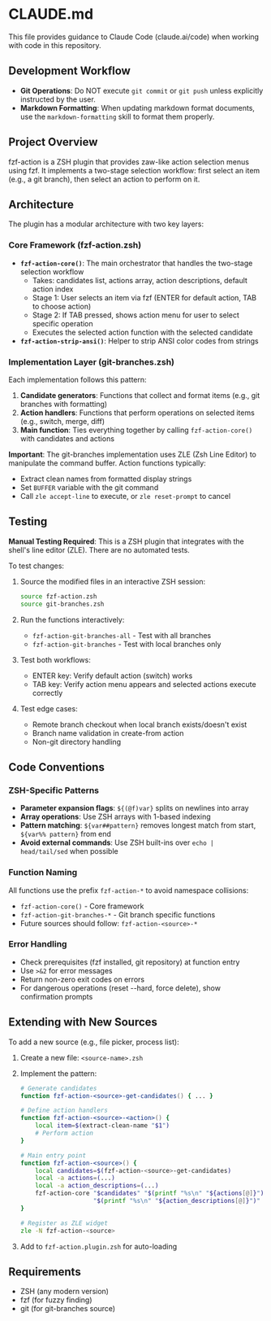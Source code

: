 # CLAUDE.md

<!-- markdownlint-disable MD013 -->

This file provides guidance to Claude Code (claude.ai/code) when working with code in this repository.

## Development Workflow

- **Git Operations**: Do NOT execute `git commit` or `git push` unless explicitly instructed by the user.
- **Markdown Formatting**: When updating markdown format documents, use the `markdown-formatting` skill to format them properly.

## Project Overview

fzf-action is a ZSH plugin that provides zaw-like action selection menus using fzf. It implements a two-stage selection workflow: first select an item (e.g., a git branch), then select an action to perform on it.

## Architecture

The plugin has a modular architecture with two key layers:

### Core Framework (fzf-action.zsh)

- **`fzf-action-core()`**: The main orchestrator that handles the two-stage selection workflow
  - Takes: candidates list, actions array, action descriptions, default action index
  - Stage 1: User selects an item via fzf (ENTER for default action, TAB to choose action)
  - Stage 2: If TAB pressed, shows action menu for user to select specific operation
  - Executes the selected action function with the selected candidate
- **`fzf-action-strip-ansi()`**: Helper to strip ANSI color codes from strings

### Implementation Layer (git-branches.zsh)

Each implementation follows this pattern:

1. **Candidate generators**: Functions that collect and format items (e.g., git branches with formatting)
2. **Action handlers**: Functions that perform operations on selected items (e.g., switch, merge, diff)
3. **Main function**: Ties everything together by calling `fzf-action-core()` with candidates and actions

**Important**: The git-branches implementation uses ZLE (Zsh Line Editor) to manipulate the command buffer. Action functions typically:

- Extract clean names from formatted display strings
- Set `BUFFER` variable with the git command
- Call `zle accept-line` to execute, or `zle reset-prompt` to cancel

## Testing

**Manual Testing Required**: This is a ZSH plugin that integrates with the shell's line editor (ZLE). There are no automated tests.

To test changes:

1. Source the modified files in an interactive ZSH session:

   ```zsh
   source fzf-action.zsh
   source git-branches.zsh
   ```

2. Run the functions interactively:
   - `fzf-action-git-branches-all` - Test with all branches
   - `fzf-action-git-branches` - Test with local branches only
3. Test both workflows:
   - ENTER key: Verify default action (switch) works
   - TAB key: Verify action menu appears and selected actions execute correctly
4. Test edge cases:
   - Remote branch checkout when local branch exists/doesn't exist
   - Branch name validation in create-from action
   - Non-git directory handling

## Code Conventions

### ZSH-Specific Patterns

- **Parameter expansion flags**: `${(@f)var}` splits on newlines into array
- **Array operations**: Use ZSH arrays with 1-based indexing
- **Pattern matching**: `${var##pattern}` removes longest match from start, `${var%% pattern}` from end
- **Avoid external commands**: Use ZSH built-ins over `echo | head/tail/sed` when possible

### Function Naming

All functions use the prefix `fzf-action-*` to avoid namespace collisions:

- `fzf-action-core()` - Core framework
- `fzf-action-git-branches-*` - Git branch specific functions
- Future sources should follow: `fzf-action-<source>-*`

### Error Handling

- Check prerequisites (fzf installed, git repository) at function entry
- Use `>&2` for error messages
- Return non-zero exit codes on errors
- For dangerous operations (reset --hard, force delete), show confirmation prompts

## Extending with New Sources

To add a new source (e.g., file picker, process list):

1. Create a new file: `<source-name>.zsh`
2. Implement the pattern:

   ```zsh
   # Generate candidates
   function fzf-action-<source>-get-candidates() { ... }

   # Define action handlers
   function fzf-action-<source>-<action>() {
       local item=$(extract-clean-name "$1")
       # Perform action
   }

   # Main entry point
   function fzf-action-<source>() {
       local candidates=$(fzf-action-<source>-get-candidates)
       local -a actions=(...)
       local -a action_descriptions=(...)
       fzf-action-core "$candidates" "$(printf "%s\n" "${actions[@]}")" \
                       "$(printf "%s\n" "${action_descriptions[@]}")" 1
   }

   # Register as ZLE widget
   zle -N fzf-action-<source>
   ```

3. Add to `fzf-action.plugin.zsh` for auto-loading

## Requirements

- ZSH (any modern version)
- fzf (for fuzzy finding)
- git (for git-branches source)

